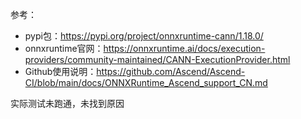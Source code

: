 参考：
- pypi包：https://pypi.org/project/onnxruntime-cann/1.18.0/
- onnxruntime官网：https://onnxruntime.ai/docs/execution-providers/community-maintained/CANN-ExecutionProvider.html
- Github使用说明：https://github.com/Ascend/Ascend-CI/blob/main/docs/ONNXRuntime_Ascend_support_CN.md

实际测试未跑通，未找到原因